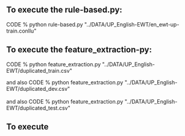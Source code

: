 ## To execute the rule-based.py:

CODE % python rule-based.py "../DATA/UP_English-EWT/en_ewt-up-train.conllu"

## To execute the feature_extraction-py:

CODE % python feature_extraction.py "../DATA/UP_English-EWT/duplicated_train.csv"
































and also
CODE % python feature_extraction.py "../DATA/UP_English-EWT/duplicated_dev.csv"
  <br /><br />and also
CODE % python feature_extraction.py "../DATA/UP_English-EWT/duplicated_test.csv"



## To execute 



